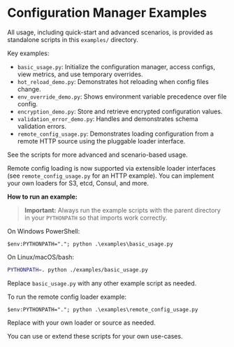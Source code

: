 # Configuration Manager Examples

All usage, including quick-start and advanced scenarios, is provided as standalone scripts in this `examples/` directory.

Key examples:

- `basic_usage.py`: Initialize the configuration manager, access configs, view metrics, and use temporary overrides.
- `hot_reload_demo.py`: Demonstrates hot reloading when config files change.
- `env_override_demo.py`: Shows environment variable precedence over file config.
- `encryption_demo.py`: Store and retrieve encrypted configuration values.
- `validation_error_demo.py`: Handles and demonstrates schema validation errors.
- `remote_config_usage.py`: Demonstrates loading configuration from a remote HTTP source using the pluggable loader interface.

See the scripts for more advanced and scenario-based usage.

Remote config loading is now supported via extensible loader interfaces (see `remote_config_usage.py` for an HTTP example). You can implement your own loaders for S3, etcd, Consul, and more.

**How to run an example:**

> **Important:** Always run the example scripts with the parent directory in your `PYTHONPATH` so that imports work correctly.

On Windows PowerShell:

```pwsh
$env:PYTHONPATH="."; python .\examples\basic_usage.py
```

On Linux/macOS/bash:

```bash
PYTHONPATH=. python ./examples/basic_usage.py
```

Replace `basic_usage.py` with any other example script as needed.

To run the remote config loader example:

```pwsh
$env:PYTHONPATH="."; python .\examples\remote_config_usage.py
```

Replace with your own loader or source as needed.

You can use or extend these scripts for your own use-cases.
